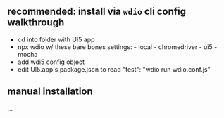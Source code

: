 ## recommended: install via `wdio` cli config walkthrough

- cd into folder with UI5 app
- npx wdio
  w/ these bare bones settings: - local - chromedriver - ui5 - mocha
- add wdi5 config object
- edit UI5.app's package.json to read "test": "wdio run wdio.conf.js"

## manual installation

...
